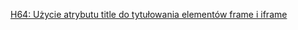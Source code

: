 [H64: Użycie atrybutu title do tytułowania elementów frame i iframe](https://www.w3.org/WAI/WCAG22/Techniques/html/H64)
